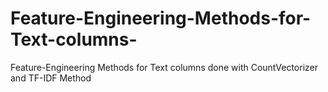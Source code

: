 # Feature-Engineering-Methods-for-Text-columns-
Feature-Engineering Methods for Text columns   done with CountVectorizer and TF-IDF Method
